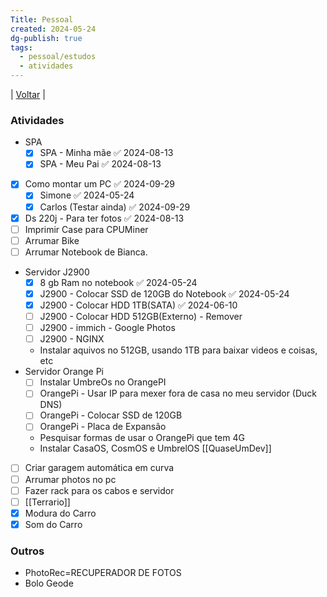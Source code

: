 ```yaml
---
Title: Pessoal
created: 2024-05-24
dg-publish: true
tags:
  - pessoal/estudos
  - atividades
---
```

| [Voltar](index) |
### Atividades
- SPA
	- [x] SPA - Minha mãe ✅ 2024-08-13
	- [x] SPA - Meu Pai ✅ 2024-08-13
- [x] Como montar um PC ✅ 2024-09-29
	- [x] Simone ✅ 2024-05-24
	- [x] Carlos (Testar ainda) ✅ 2024-09-29
- [x] Ds 220j - Para ter fotos ✅ 2024-08-13
- [ ] Imprimir Case para CPUMiner
- [ ] Arrumar Bike
- [ ] Arrumar Notebook de Bianca.
- Servidor J2900
	- [x] 8 gb Ram no notebook ✅ 2024-05-24
	- [x] J2900 - Colocar SSD de 120GB do Notebook ✅ 2024-05-24
	- [x] J2900 - Colocar HDD 1TB(SATA) ✅ 2024-06-10
	- [ ] J2900 - Colocar HDD 512GB(Externo) - Remover
	- [ ] J2900 - immich - Google Photos
	- [ ] J2900 - NGINX
	- Instalar aquivos no 512GB, usando 1TB para baixar videos e coisas, etc
- Servidor Orange Pi
    - [ ] Instalar UmbreOs no OrangePI
	- [ ] OrangePi - Usar IP para mexer fora de casa no meu servidor (Duck DNS)
	- [ ] OrangePi - Colocar SSD de 120GB
	- [ ] OrangePi - Placa de Expansão
	- Pesquisar formas de usar o OrangePi que tem 4G
	- Instalar CasaOS, CosmOS e UmbrelOS [[QuaseUmDev]]
- [ ] Criar garagem automática em curva
- [ ] Arrumar photos no pc
- [ ] Fazer rack para os cabos e servidor
- [ ] [[Terrario]]
- [x] Modura do Carro
- [x] Som do Carro
### Outros
- PhotoRec=RECUPERADOR DE FOTOS 
- Bolo Geode
